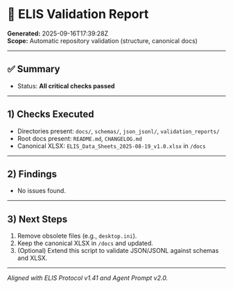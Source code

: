 # 📑 ELIS Validation Report
**Generated:** 2025-09-16T17:39:28Z  
**Scope:** Automatic repository validation (structure, canonical docs)

---

## ✅ Summary
- Status: **All critical checks passed**

---

## 1) Checks Executed
- Directories present: `docs/`, `schemas/`, `json_jsonl/`, `validation_reports/`
- Root docs present: `README.md`, `CHANGELOG.md`
- Canonical XLSX: `ELIS_Data_Sheets_2025-08-19_v1.0.xlsx` in `/docs`

---

## 2) Findings
- No issues found.

---

## 3) Next Steps
1. Remove obsolete files (e.g., `desktop.ini`).
2. Keep the canonical XLSX in `/docs` and updated.
3. (Optional) Extend this script to validate JSON/JSONL against schemas and XLSX.

---

*Aligned with ELIS Protocol v1.41 and Agent Prompt v2.0.*

